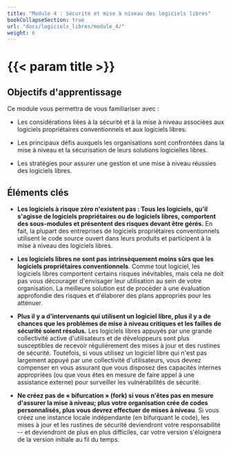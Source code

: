 ```yaml
---
title: "Module 4 : Sécurité et mise à niveau des logiciels libres"
bookCollapseSection: true
url: "docs/logiciels_libres/module_4/"
weight: 6
---
```


# {{< param title >}}

## Objectifs d'apprentissage

Ce module vous permettra de vous familiariser avec :

- Les considérations liées à la sécurité et à la mise à niveau associées aux logiciels propriétaires conventionnels et aux logiciels libres.

- Les principaux défis auxquels les organisations sont confrontées dans la mise à niveau et la sécurisation de leurs solutions logicielles libres.

- Les stratégies pour assurer une gestion et une mise à niveau réussies des logiciels libres.

## Éléments clés

- **Les logiciels à risque zéro n'existent pas : Tous les logiciels, qu'il s'agisse de logiciels propriétaires ou de logiciels libres, comportent des sous-modules et présentent des risques devant être gérés.** En fait, la plupart des entreprises de logiciels propriétaires conventionnels utilisent le code source ouvert dans leurs produits et participent à la mise à niveau des logiciels libres.

- **Les logiciels libres ne sont pas intrinsèquement moins sûrs que les logiciels propriétaires conventionnels**. Comme tout logiciel, les logiciels libres comportent certains risques inévitables, mais cela ne doit pas vous décourager d'envisager leur utilisation au sein de votre organisation. La meilleure solution est de procéder à une évaluation approfondie des risques et d'élaborer des plans appropriés pour les atténuer.

- **Plus il y a d'intervenants qui utilisent un logiciel libre, plus il y a de chances que les problèmes de mise à niveau critiques et les failles de sécurité soient résolus.** Les logiciels libres appuyés par une grande collectivité active d'utilisateurs et de développeurs sont plus susceptibles de recevoir régulièrement des mises à jour et des rustines de sécurité. Toutefois, si vous utilisez un logiciel libre qui n'est pas largement appuyé par une collectivité d'utilisateurs, vous devrez compenser en vous assurant que vous disposez des capacités internes appropriées (ou que vous êtes en mesure de faire appel à une assistance externe) pour surveiller les vulnérabilités de sécurité.

- **Ne créez pas de « bifurcation » (fork) si vous n'êtes pas en mesure d'assurer la mise à niveau; plus votre organisation crée de codes personnalisés, plus vous devrez effectuer de mises à niveau**. Si vous créez une instance locale indépendante (en bifurquant le code), les mises à jour et les rustines de sécurité deviendront votre responsabilité -- et deviendront de plus en plus difficiles, car votre version s'éloignera de la version initiale au fil du temps.
